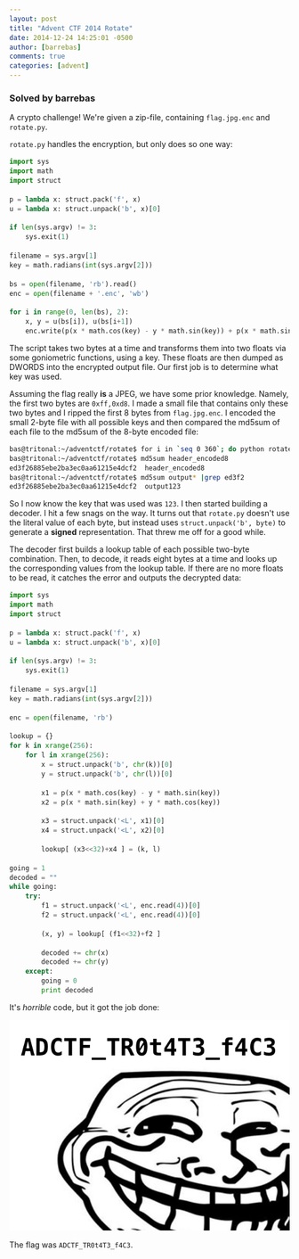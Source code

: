 ```yaml
---
layout: post
title: "Advent CTF 2014 Rotate"
date: 2014-12-24 14:25:01 -0500
author: [barrebas]
comments: true
categories: [advent]
---
```


### Solved by barrebas

A crypto challenge! We're given a zip-file, containing `flag.jpg.enc` and `rotate.py`.

`rotate.py` handles the encryption, but only does so one way:

```python
import sys
import math
import struct

p = lambda x: struct.pack('f', x)
u = lambda x: struct.unpack('b', x)[0]

if len(sys.argv) != 3:
    sys.exit(1)

filename = sys.argv[1]
key = math.radians(int(sys.argv[2]))

bs = open(filename, 'rb').read()
enc = open(filename + '.enc', 'wb')

for i in range(0, len(bs), 2):
    x, y = u(bs[i]), u(bs[i+1])
    enc.write(p(x * math.cos(key) - y * math.sin(key)) + p(x * math.sin(key) + y * math.cos(key)))
```

The script takes two bytes at a time and transforms them into two floats via some goniometric functions, using a key. These floats are then dumped as DWORDS into the encrypted output file. Our first job is to determine what key was used. 

Assuming the flag really **is** a JPEG, we have some prior knowledge. Namely, the first two bytes are `0xff,0xd8`. I made a small file that contains only these two bytes and I ripped the first 8 bytes from `flag.jpg.enc`. I encoded the small 2-byte file with all possible keys and then compared the md5sum of each file to the md5sum of the 8-byte encoded file:

```bash
bas@tritonal:~/adventctf/rotate$ for i in `seq 0 360`; do python rotate.py ./header_real2 $i; mv header_real2.enc output$i; done
bas@tritonal:~/adventctf/rotate$ md5sum header_encoded8
ed3f26885ebe2ba3ec0aa61215e4dcf2  header_encoded8
bas@tritonal:~/adventctf/rotate$ md5sum output* |grep ed3f2
ed3f26885ebe2ba3ec0aa61215e4dcf2  output123
```

So I now know the key that was used was `123`. I then started building a decoder. I hit a few snags on the way. It turns out that `rotate.py` doesn't use the literal value of each byte, but instead uses `struct.unpack('b', byte)` to generate a **signed** representation. That threw me off for a good while. 

The decoder first builds a lookup table of each possible two-byte combination. Then, to decode, it reads eight bytes at a time and looks up the corresponding values from the lookup table. If there are no more floats to be read, it catches the error and outputs the decrypted data:

```python
import sys
import math
import struct

p = lambda x: struct.pack('f', x)
u = lambda x: struct.unpack('b', x)[0]

if len(sys.argv) != 3:
    sys.exit(1)

filename = sys.argv[1]
key = math.radians(int(sys.argv[2]))

enc = open(filename, 'rb')

lookup = {}
for k in xrange(256):
    for l in xrange(256):
        x = struct.unpack('b', chr(k))[0]
        y = struct.unpack('b', chr(l))[0]
        
        x1 = p(x * math.cos(key) - y * math.sin(key))
        x2 = p(x * math.sin(key) + y * math.cos(key))
        
        x3 = struct.unpack('<L', x1)[0]
        x4 = struct.unpack('<L', x2)[0]
        
        lookup[ (x3<<32)+x4 ] = (k, l)
        
going = 1
decoded = ""
while going:
    try:
        f1 = struct.unpack('<L', enc.read(4))[0]
        f2 = struct.unpack('<L', enc.read(4))[0]
        
        (x, y) = lookup[ (f1<<32)+f2 ]
        
        decoded += chr(x)
        decoded += chr(y)
    except:
        going = 0
        print decoded
```

It's *horrible* code, but it got the job done:

![](/images/2014/advent/rotate-flag.jpg)

The flag was `ADCTF_TR0t4T3_f4C3`. 

